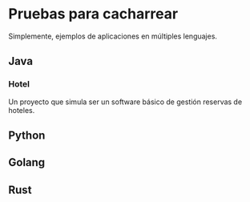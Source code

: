 # Pruebas para cacharrear
Simplemente, ejemplos de aplicaciones en múltiples lenguajes.

## Java

### Hotel

Un proyecto que simula ser un software básico de gestión  reservas de hoteles.

## Python

## Golang

## Rust
